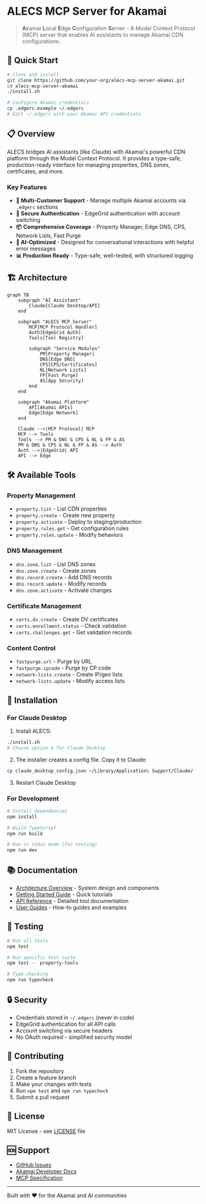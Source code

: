 # ALECS MCP Server for Akamai

> **A**kamai **L**ocal **E**dge **C**onfiguration **S**erver - A Model Context Protocol (MCP) server that enables AI assistants to manage Akamai CDN configurations.

## 🚀 Quick Start

```bash
# Clone and install
git clone https://github.com/your-org/alecs-mcp-server-akamai.git
cd alecs-mcp-server-akamai
./install.sh

# Configure Akamai credentials
cp .edgerc.example ~/.edgerc
# Edit ~/.edgerc with your Akamai API credentials
```

## 📋 Overview

ALECS bridges AI assistants (like Claude) with Akamai's powerful CDN platform through the Model Context Protocol. It provides a type-safe, production-ready interface for managing properties, DNS zones, certificates, and more.

### Key Features

- **🏢 Multi-Customer Support** - Manage multiple Akamai accounts via `.edgerc` sections
- **🔐 Secure Authentication** - EdgeGrid authentication with account switching
- **📦 Comprehensive Coverage** - Property Manager, Edge DNS, CPS, Network Lists, Fast Purge
- **🤖 AI-Optimized** - Designed for conversational interactions with helpful error messages
- **📊 Production Ready** - Type-safe, well-tested, with structured logging

## 🏗️ Architecture

```mermaid
graph TB
    subgraph "AI Assistant"
        Claude[Claude Desktop/API]
    end
    
    subgraph "ALECS MCP Server"
        MCP[MCP Protocol Handler]
        Auth[EdgeGrid Auth]
        Tools[Tool Registry]
        
        subgraph "Service Modules"
            PM[Property Manager]
            DNS[Edge DNS]
            CPS[CPS/Certificates]
            NL[Network Lists]
            FP[Fast Purge]
            AS[App Security]
        end
    end
    
    subgraph "Akamai Platform"
        API[Akamai APIs]
        Edge[Edge Network]
    end
    
    Claude -->|MCP Protocol| MCP
    MCP --> Tools
    Tools --> PM & DNS & CPS & NL & FP & AS
    PM & DNS & CPS & NL & FP & AS --> Auth
    Auth -->|EdgeGrid| API
    API --> Edge
```

## 🛠️ Available Tools

### Property Management
- `property.list` - List CDN properties
- `property.create` - Create new property
- `property.activate` - Deploy to staging/production
- `property.rules.get` - Get configuration rules
- `property.rules.update` - Modify behaviors

### DNS Management  
- `dns.zone.list` - List DNS zones
- `dns.zone.create` - Create zones
- `dns.record.create` - Add DNS records
- `dns.record.update` - Modify records
- `dns.zone.activate` - Activate changes

### Certificate Management
- `certs.dv.create` - Create DV certificates
- `certs.enrollment.status` - Check validation
- `certs.challenges.get` - Get validation records

### Content Control
- `fastpurge.url` - Purge by URL
- `fastpurge.cpcode` - Purge by CP code
- `network-lists.create` - Create IP/geo lists
- `network-lists.update` - Modify access lists

## 🔧 Installation

### For Claude Desktop

1. Install ALECS:
```bash
./install.sh
# Choose option 4 for Claude Desktop
```

2. The installer creates a config file. Copy it to Claude:
```bash
cp claude_desktop_config.json ~/Library/Application\ Support/Claude/
```

3. Restart Claude Desktop

### For Development

```bash
# Install dependencies
npm install

# Build TypeScript
npm run build

# Run in stdio mode (for testing)
npm run dev
```

## 📚 Documentation

- [Architecture Overview](./docs/architecture/README.md) - System design and components
- [Getting Started Guide](./docs/getting-started/README.md) - Quick tutorials
- [API Reference](./docs/api/README.md) - Detailed tool documentation
- [User Guides](./docs/user-guides/README.md) - How-to guides and examples

## 🧪 Testing

```bash
# Run all tests
npm test

# Run specific test suite
npm test -- property-tools

# Type checking
npm run typecheck
```

## 🔒 Security

- Credentials stored in `~/.edgerc` (never in code)
- EdgeGrid authentication for all API calls
- Account switching via secure headers
- No OAuth required - simplified security model

## 🤝 Contributing

1. Fork the repository
2. Create a feature branch
3. Make your changes with tests
4. Run `npm test` and `npm run typecheck`
5. Submit a pull request

## 📄 License

MIT License - see [LICENSE](./LICENSE) file

## 🆘 Support

- [GitHub Issues](https://github.com/your-org/alecs-mcp-server-akamai/issues)
- [Akamai Developer Docs](https://techdocs.akamai.com)
- [MCP Specification](https://modelcontextprotocol.io)

---

Built with ❤️ for the Akamai and AI communities